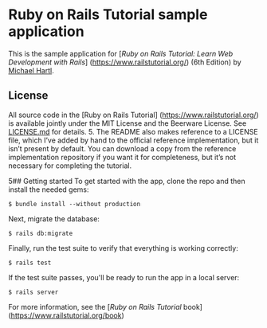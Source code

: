 # Ruby on Rails Tutorial sample application
This is the sample application for
[*Ruby on Rails Tutorial:
Learn Web Development with Rails*]
(https://www.railstutorial.org/)
(6th Edition) by [Michael Hartl](https://www.michaelhartl.com/).
## License
All source code in the [Ruby on Rails Tutorial] (https://www.railstutorial.org/) is available jointly under the MIT License and the Beerware License. See [LICENSE.md](LICENSE.md) for details.
5. The README also makes reference to a LICENSE file, which I’ve added by hand to the official reference implementation, but it isn’t present by default. You can download a copy from the reference implementation repository if you want it for completeness, but it’s not necessary for completing the tutorial.

5## Getting started
To get started with the app, clone the repo and then install the needed gems:
```
$ bundle install --without production
```
Next, migrate the database:
```
$ rails db:migrate
```
Finally, run the test suite to verify that everything is working correctly:
```
$ rails test
```
If the test suite passes, you'll be ready to run the app in a local server:
```
$ rails server
```
For more information, see the
[*Ruby on Rails Tutorial* book]
(https://www.railstutorial.org/book)
